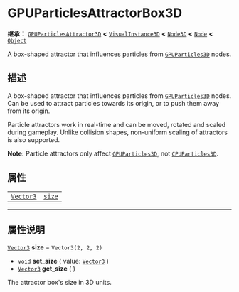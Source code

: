 <!-- ⚠ 请勿编辑本文件 ⚠ -->
<!-- 本文档使用脚本从 WeDot 引擎源码仓库生成。 -->
<!-- 生成脚本：https://github.com/WeDot-Engine/WeDot/tree/master/doc/tools/make_md.py； -->
<!-- 原文件：https://github.com/WeDot-Engine/WeDot/tree/master/doc/classes/GPUParticlesAttractorBox3D.xml。 -->

<div id="_class_gpuparticlesattractorbox3d"></div>

# GPUParticlesAttractorBox3D

**继承：** [`GPUParticlesAttractor3D`](class_gpuparticlesattractor3d.md) **<** [`VisualInstance3D`](class_visualinstance3d.md) **<** [`Node3D`](class_node3d.md) **<** [`Node`](class_node.md) **<** [`Object`](class_object.md)

A box-shaped attractor that influences particles from [`GPUParticles3D`](class_gpuparticles3d.md) nodes.

## 描述

A box-shaped attractor that influences particles from [`GPUParticles3D`](class_gpuparticles3d.md) nodes. Can be used to attract particles towards its origin, or to push them away from its origin.

Particle attractors work in real-time and can be moved, rotated and scaled during gameplay. Unlike collision shapes, non-uniform scaling of attractors is also supported.

 **Note:** Particle attractors only affect [`GPUParticles3D`](class_gpuparticles3d.md), not [`CPUParticles3D`](class_cpuparticles3d.md).

## 属性

|||
|:-:|:--|
| [`Vector3`](class_vector3.md) | [`size`](class_gpuparticlesattractorbox3d.md#class_gpuparticlesattractorbox3d_property_size) | ``Vector3(2, 2, 2)`` |

<!-- rst-class:: classref-section-separator -->

---

## 属性说明

<div id="_class_gpuparticlesattractorbox3d_property_size"></div>

[`Vector3`](class_vector3.md) **size** = ``Vector3(2, 2, 2)`` <div id="class_gpuparticlesattractorbox3d_property_size"></div>

- `void` **set_size** ( value: [`Vector3`](class_vector3.md) )
- [`Vector3`](class_vector3.md) **get_size** ( )

The attractor box's size in 3D units.

[^virtual]: 本方法通常需要用户覆盖才能生效。
[^const]: 本方法无副作用，不会修改该实例的任何成员变量。
[^vararg]: 本方法除了能接受在此处描述的参数外，还能够继续接受任意数量的参数。
[^constructor]: 本方法用于构造某个类型。
[^static]: 调用本方法无需实例，可直接使用类名进行调用。
[^operator]: 本方法描述的是使用本类型作为左操作数的有效运算符。
[^bitfield]: 这个值是由下列位标志构成位掩码的整数。
[^void]: 无返回值。
